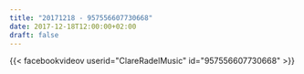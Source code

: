 ```yaml
---
title: "20171218 - 957556607730668"
date: 2017-12-18T12:00:00+02:00
draft: false
---
```


{{< facebookvideov userid="ClareRadelMusic" id="957556607730668" >}}